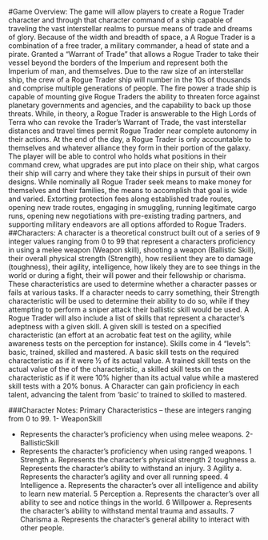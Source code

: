 #Game Overview:
The game will allow players to create a Rogue Trader character and through that character command of a ship capable of traveling the vast interstellar realms to pursue means of trade and dreams of glory. Because of the width and breadth of space, a A Rogue Trader is a combination of a free trader, a military commander, a head of state and a pirate. Granted a “Warrant of Trade” that allows a Rogue Trader to take their vessel beyond the borders of the Imperium and represent both the Imperium of man, and themselves. Due to the raw size of an interstellar ship, the crew of a Rogue Trader ship will number in the 10s of thousands and comprise multiple generations of people. The fire power a trade ship is capable of mounting give Rogue Traders the ability to threaten force against planetary governments and agencies, and the capability to back up those threats. While, in theory, a Rogue Trader is answerable to the High Lords of Terra who can revoke the Trader’s Warrant of Trade, the vast interstellar distances and travel times permit Rogue Trader near complete autonomy in their actions. At the end of the day, a Rogue Trader is only accountable to themselves and whatever alliance they form in their portion of the galaxy.
The player will be able to control who holds what positions in their command crew, what upgrades are put into place on their ship, what cargos their ship will carry and where they take their ships in pursuit of their own designs. While nominally all Rogue Trader seek means to make money for themselves and their families, the means to accomplish that goal is wide and varied. Extorting protection fees along established trade routes, opening new trade routes, engaging in smuggling, running legitimate cargo runs, opening new negotiations with pre-existing trading partners, and supporting military endeavors are all options afforded to Rogue Traders.
##Characters:
A character is a theoretical construct built out of a series of 9 integer values ranging from 0 to 99 that represent a characters proficiency in using a melee weapon (Weapon skill), shooting a weapon (Ballistic Skill), their overall physical strength (Strength), how resilient they are to damage (toughness), their agility, intelligence, how likely they are to see things in the world or during a fight, their will power and their fellowship or charisma. 
These characteristics are used to determine whether a character passes or fails at various tasks. If a character needs to carry something, their Strength characteristic will be used to determine their ability to do so, while if they attempting to perform a sniper attack their ballistic skill would be used. 
A Rogue Trader will also include a list of skills that represent a character’s adeptness with a given skill. A given skill is tested on a specified characteristic (an effort at an acrobatic feat test on the agility, while awareness tests on the perception for instance). Skills come in 4 “levels”: basic, trained, skilled and mastered. A basic skill tests on the required characteristic as if it were ½ of its actual value. A trained skill tests on the actual value of the of the characteristic, a skilled skill tests on the characteristic as if it were 10% higher than its actual value while a mastered skill tests with a 20% bonus.  A Character can gain proficiency in each talent, advancing the talent from ‘basic’ to trained to skilled to mastered. 

###Character Notes:
Primary Characteristics – these are integers ranging from 0 to 99.
1- WeaponSkill 
  - Represents the character’s proficiency when using melee weapons.
2- BallisticSkill
   - Represents the character’s proficiency when using ranged weapons.
1	Strength
a.	Represents the character’s physical strength
2	toughness
a.	Represents the character’s ability to withstand an injury.
3	Agility
a.	Represents the character’s agility and over all running speed.
4	Intelligence
a.	Represents the character’s over all intelligence and ability to learn new material.
5	Perception
a.	Represents the character’s over all ability to see and notice things in the world.
6	Willpower
a.	Represents the character’s ability to withstand mental trauma and assaults.
7	Charisma
a.	Represents the character’s general ability to interact with other people.

